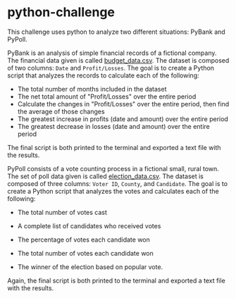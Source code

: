 # python-challenge
This challenge uses python to analyze two different situations: PyBank and PyPoll. 

PyBank is an analysis of simple financial records of a fictional company.  The financial data given is called [budget_data.csv](PyBank/Resources/budget_data.csv). The dataset is composed of two columns: `Date` and `Profit/Losses`. The goal is to create a Python script that analyzes the records to calculate each of the following:

  * The total number of months included in the dataset
  * The net total amount of "Profit/Losses" over the entire period
  * Calculate the changes in "Profit/Losses" over the entire period, then find the average of those changes
  * The greatest increase in profits (date and amount) over the entire period
  * The greatest decrease in losses (date and amount) over the entire period

The final script is both printed to the terminal and exported a text file with the results.


PyPoll consists of a vote counting process in a fictional small, rural town. The set of poll data given is called [election_data.csv](PyPoll/Resources/election_data.csv). The dataset is composed of three columns: `Voter ID`, `County`, and `Candidate`. The goal is to create a Python script that analyzes the votes and calculates each of the following:

  * The total number of votes cast

  * A complete list of candidates who received votes

  * The percentage of votes each candidate won

  * The total number of votes each candidate won

  * The winner of the election based on popular vote.

Again, the final script is both printed to the terminal and exported a text file with the results.

